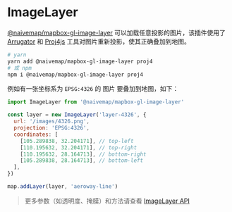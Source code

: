 # ImageLayer

[@naivemap/mapbox-gl-image-layer](https://www.npmjs.com/package/@naivemap/mapbox-gl-image-layer) 可以加载任意投影的图片，该插件使用了 [Arrugator](https://gitlab.com/IvanSanchez/arrugator) 和 [Proj4js](https://github.com/proj4js/proj4js) 工具对图片重新投影，使其正确叠加到地图。

```bash
# yarn
yarn add @naivemap/mapbox-gl-image-layer proj4
# 或 npm
npm i @naivemap/mapbox-gl-image-layer proj4
```

例如有一张坐标系为 `EPSG:4326` 的 <a :href="$withBase('/assets/images/4326.png')" target="_blank">图片</a> 要叠加到地图，如下：

```js
import ImageLayer from '@naivemap/mapbox-gl-image-layer'

const layer = new ImageLayer('layer-4326', {
  url: '/images/4326.png',
  projection: 'EPSG:4326',
  coordinates: [
    [105.289838, 32.204171], // top-left
    [110.195632, 32.204171], // top-right
    [110.195632, 28.164713], // bottom-right
    [105.289838, 28.164713], // bottom-left
  ],
})

map.addLayer(layer, 'aeroway-line')
```

<ClientOnly>
  <common-code-view name="plugins-image-layer"/>
</ClientOnly>

> 更多参数（如透明度、掩膜）和方法请查看 [ImageLayer API](https://github.com/naivemap/mapbox-gl-layers/blob/main/packages/mapbox-gl-image-layer/README.md)
